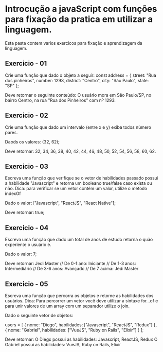 # Introcução a javaScript com funções para fixação da pratica em utilizar a linguagem.
Esta pasta contem varios exercicos para fixação e aprendizagem da linguagem.

## Exercicio - 01
Crie uma função que dado o objeto a seguir:
const address = {
 street: "Rua dos pinheiros",
 number: 1293,
 district: "Centro",
 city: "São Paulo",
 state: "SP"
};

Deve retornar o seguinte conteúdo:
O usuário mora em São Paulo/SP, no bairro Centro, na rua "Rua dos Pinheiros" com
nº 1293.

## Exercicio - 02
Crie uma função que dado um intervalo (entre x e y) exiba todos número pares.

Daods os valores:
(32, 62);

Deve retornar:
32, 34, 36, 38, 40, 42, 44, 46, 48, 50, 52, 54, 56, 58, 60, 62.

## Exercicio - 03
Escreva uma função que verifique se o vetor de habilidades passado possui a habilidade "Javascript"
e retorna um booleano true/false caso exista ou não.
Dica: para verificar se um vetor contém um valor, utilize o método indexOf

Dado o valor:
["Javascript", "ReactJS", "React Native"];

Deve retornar:
true;

## Exercicio - 04
Escreva uma função que dado um total de anos de estudo retorna o quão experiente o usuário é.

Dado o valor:
7;

Deve retornar:
Jedi Master
// De 0-1 ano: Iniciante
// De 1-3 anos: Intermediário
// De 3-6 anos: Avançado
// De 7 acima: Jedi Master


## Exercicio - 05
Escreva uma função que percorra os objetos e retorne as habilidades dos usuários.
Dica: Para percorrer um vetor você deve utilizar a sintaxe for...of e para unir valores de um array
com um separador utilize o join.

Dado o seguinte vetor de objetos:

users = [
 {
    nome: "Diego",
    habilidades: ["Javascript", "ReactJS", "Redux"]
 },
 {
    nome: "Gabriel",
    habilidades: ["VueJS", "Ruby on Rails", "Elixir"]
 }
];

Deve retornar:
O Diego possui as habilidades: Javascript, ReactJS, Redux
O Gabriel possui as habilidades: VueJS, Ruby on Rails, Elixir
